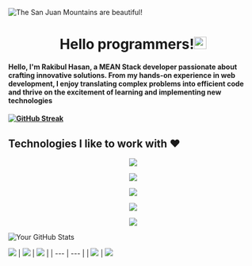 ![The San Juan Mountains are beautiful!](https://github.com/0rakib0/furnitouch/blob/main/Github-COver.png "San Juan Mountains")


<h1 align="center">Hello programmers!<img src="https://media.giphy.com/media/hvRJCLFzcasrR4ia7z/giphy.gif" width="25px"> </h1>
<p >



 

<h4>Hello, I'm Rakibul Hasan, a MEAN Stack developer passionate about crafting innovative solutions. From my hands-on experience in web development, I enjoy translating complex problems into efficient code and thrive on the excitement of learning and implementing new technologies<h4>


[![GitHub Streak](https://github-readme-streak-stats.herokuapp.com?user=0rakib0&theme=radical&hide_border=true)](https://git.io/streak-stats)


  
<h2> Technologies I like to work with ❤️</h2>
 <p align="center">
  <a href="https://skillicons.dev">
    <img src="https://skillicons.dev/icons?i=react,jquery,nodejs,express,django,firebase" />
  </a>
</p>

<p align="center">
  <a href="https://skillicons.dev">
    <img src="https://skillicons.dev/icons?i=js,py,html" />
  </a>
</p>

<p align="center">
  <a href="https://skillicons.dev">
    <img src="https://skillicons.dev/icons?i=css,bootstrap,tailwind,materialui,figma,ps" />
  </a>
</p>
<p align="center">
  <a href="https://skillicons.dev">
    <img src="https://skillicons.dev/icons?i=mongodb,mysql" />
  </a>
</p>

<p align="center">
  <a href="https://skillicons.dev">
    <img src="https://skillicons.dev/icons?i=git,github,vscode,idea" />
  </a>
</p>
 
![Your GitHub Stats](https://github-readme-stats.vercel.app/api?username=0rakib0&show_icons=true&count_private=true)



[![](https://raw.githubusercontent.com/vn7n24fzkq/github-profile-summary-cards-example/master/profile-summary-card-output/darcula/0-profile-details.svg)](https://github.com/0rakib0/github-profile-summary-cards)
| [![](https://raw.githubusercontent.com/vn7n24fzkq/github-profile-summary-cards-example/master/profile-summary-card-output/darcula/1-repos-per-language.svg)](https://github.com/0rakib0/github-profile-summary-cards) | [![](https://raw.githubusercontent.com/vn7n24fzkq/github-profile-summary-cards-example/master/profile-summary-card-output/darcula/2-most-commit-language.svg)](https://github.com/0rakib0/github-profile-summary-cards) |
| --- | --- |
| [![](https://raw.githubusercontent.com/vn7n24fzkq/github-profile-summary-cards-example/master/profile-summary-card-output/darcula/3-stats.svg)](https://github.com/0rakib0/github-profile-summary-cards) | [![](https://raw.githubusercontent.com/vn7n24fzkq/github-profile-summary-cards-example/master/profile-summary-card-output/darcula/4-productive-time.svg)](https://github.com/0rakib0/github-profile-summary-cards)








  
<!--
**Rakib/Rakib** is a ✨ _special_ ✨ repository because its `README.md` (this file) appears on your GitHub profile.
Here are some ideas to get you started:
 🔭 I’m currently working on ...##Python & Django
- 🌱 I’m currently learning ...
- 👯 I’m looking to collaborate on ...
- 🤔 I’m looking for help with ...
- 💬 Ask me about ...
- 📫 How to reach me: ...
- 😄 Pronouns: ...
- ⚡ Fun fact: ...

